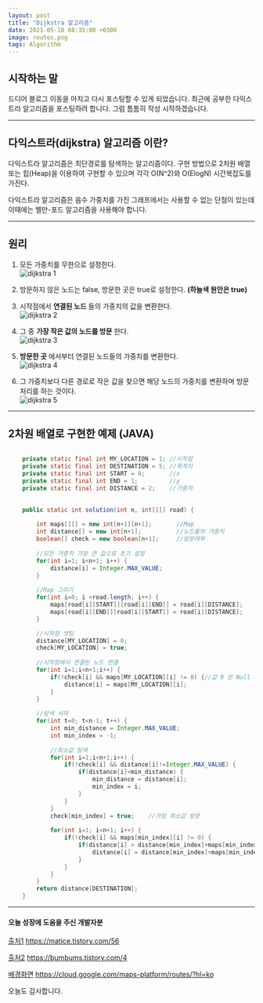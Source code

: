 ```yaml
---
layout: post
title: "Dijkstra 알고리즘"
date: 2021-05-18 08:35:00 +0300
image: routes.png
tags: Algorithm
---
```

 
## 시작하는 말  

드디어 블로그 이동을 마치고 다시 포스팅할 수 있게 되었습니다. 최근에 공부한 다익스트라 알고리즘을 포스팅하려 합니다. 그럼 틈틈히 작성 시작하겠습니다.

***

## 다익스트라(dijkstra) 알고리즘 이란?  

다익스트라 알고리즘은 최단경로를 탐색하는 알고리즘이다. 구현 방법으로 2차원 배열 또는 힙(Heap)을 이용하여 구현할 수 있으며 각각 O(N^2)와 O(ElogN) 시간복잡도를 가진다.  

다익스트라 알고리즘은 음수 가중치를 가진 그래프에서는 사용할 수 없는 단점이 있는데 이때에는 벨만-포드 알고리즘을 사용해야 합니다.  

***

## 원리  

1. 모든 가중치를 무한으로 설정한다.  
![dijkstra 1](/images/dijkstra1.PNG)  

2. 방문하지 않은 노드는 false, 방문한 곳은 true로 설정한다. __(하늘색 원안은 true)__  

3. 시작점에서 __연결된 노드__ 들의 가중치의 값을 변환한다.  
![dijkstra 2](/images/dijkstra2.PNG)  

4. 그 중 __가장 작은 값의 노드를 방문__ 한다.    
![dijkstra 3](/images/dijkstra3.PNG)  

5. __방문한 곳__ 에서부터 연결된 노드들의 가중치를 변환한다.  
![dijkstra 4](/images/dijkstra4.PNG)  

6. 그 가중치보다 다른 경로로 작은 값을 찾으면 해당 노드의 가중치를 변환하며 방문 처리를 하는 것이다.  
![dijkstra 5](/images/dijkstra5.PNG)  

***

## 2차원 배열로 구현한 예제 (JAVA)  

~~~ Java

	private static final int MY_LOCATION = 1; //시작점
	private static final int DESTINATION = 5; //목적지
	private static final int START = 0;		  //x
	private static final int END = 1;		  //y
	private static final int DISTANCE = 2;	  //가중치
	
~~~

~~~ Java
	public static int solution(int n, int[][] road) {
		
		int maps[][] = new int[n+1][n+1];		//Map
		int distance[] = new int[n+1];			//노드들의 가중치
		boolean[] check = new boolean[n+1];		//방문여부
		
		//모든 가중치 가장 큰 값으로 초기 설정
		for(int i=1; i<n+1; i++) {
			distance[i] = Integer.MAX_VALUE;
		}
		
		//Map 그리기
		for(int i=0; i <road.length; i++) {
			maps[road[i][START]][road[i][END]] = road[i][DISTANCE];
			maps[road[i][END]][road[i][START]] = road[i][DISTANCE];
		}

		//시작점 셋팅
		distance[MY_LOCATION] = 0;
		check[MY_LOCATION] = true;
		
		//시작점에서 연결된 노드 연결
		for(int i=1;i<n+1;i++) {
			if(!check[i] && maps[MY_LOCATION][i] != 0) {//값 0 은 Null 의미
				distance[i] = maps[MY_LOCATION][i];
			}
		}
		
		//탐색 시작
		for(int t=0; t<n-1; t++) {
			int min_distance = Integer.MAX_VALUE;
			int min_index = -1;
			
			//최소값 탐색
			for(int i=1;i<n+1;i++) {
				if(!check[i] && distance[i]!=Integer.MAX_VALUE) {
					if(distance[i]<min_distance) {
						min_distance = distance[i];
						min_index = i;
					}
				}
			}
			check[min_index] = true;	//가장 최소값 방문
			
			for(int i=1; i<n+1; i++) {
				if(!check[i] && maps[min_index][i] != 0) {
					if(distance[i] > distance[min_index]+maps[min_index][i]) {
						distance[i] = distance[min_index]+maps[min_index][i];
					}
				}
			}
		}
        return distance[DESTINATION];
    }
~~~

***

#### 오늘 성장에 도움을 주신 개발자분  

[출처1](https://matice.tistory.com/56) https://matice.tistory.com/56  

[출처2](https://bumbums.tistory.com/4) https://bumbums.tistory.com/4  

[배경화면](https://cloud.google.com/maps-platform/routes/?hl=ko) https://cloud.google.com/maps-platform/routes/?hl=ko  

오늘도 감사합니다.  
